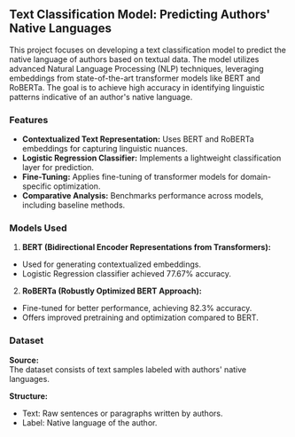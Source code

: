 ## Text Classification Model: Predicting Authors' Native Languages

This project focuses on developing a text classification model to predict the native language of authors based on textual data. The model utilizes advanced Natural Language Processing (NLP) techniques, leveraging embeddings from state-of-the-art transformer models like BERT and RoBERTa. The goal is to achieve high accuracy in identifying linguistic patterns indicative of an author's native language.  

### Features
- **Contextualized Text Representation:** Uses BERT and RoBERTa embeddings for capturing linguistic nuances.
- **Logistic Regression Classifier:** Implements a lightweight classification layer for prediction.
- **Fine-Tuning:** Applies fine-tuning of transformer models for domain-specific optimization.
- **Comparative Analysis:** Benchmarks performance across models, including baseline methods.

### Models Used
1. **BERT (Bidirectional Encoder Representations from Transformers):**
- Used for generating contextualized embeddings.
- Logistic Regression classifier achieved 77.67% accuracy.

2. **RoBERTa (Robustly Optimized BERT Approach):**
- Fine-tuned for better performance, achieving 82.3% accuracy.
- Offers improved pretraining and optimization compared to BERT.

### Dataset
**Source:**  
The dataset consists of text samples labeled with authors' native languages.

**Structure:**  
- Text: Raw sentences or paragraphs written by authors.
- Label: Native language of the author.
